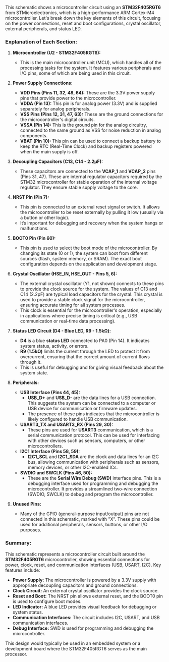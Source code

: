 This schematic shows a microcontroller circuit using an **STM32F405RGT6** from STMicroelectronics, which is a high-performance ARM Cortex-M4 microcontroller. Let's break down the key elements of this circuit, focusing on the power connections, reset and boot configurations, crystal oscillator, external peripherals, and status LED.

### Explanation of Each Section:

1. **Microcontroller (U2 - STM32F405RGT6):**
   - This is the main microcontroller unit (MCU), which handles all of the processing tasks for the system. It features various peripherals and I/O pins, some of which are being used in this circuit.

2. **Power Supply Connections:**
   - **VDD Pins (Pins 11, 32, 48, 64):** These are the 3.3V power supply pins that provide power to the microcontroller.
   - **VDDA (Pin 13):** This pin is for analog power (3.3V) and is supplied separately for analog peripherals.
   - **VSS Pins (Pins 12, 31, 47, 63):** These are the ground connections for the microcontroller's digital circuits.
   - **VSSA (Pin 14):** This is the ground pin for the analog circuitry, connected to the same ground as VSS for noise reduction in analog components.
   - **VBAT (Pin 10):** This pin can be used to connect a backup battery to keep the RTC (Real-Time Clock) and backup registers powered when the main supply is off.

3. **Decoupling Capacitors (C13, C14 - 2.2µF):**
   - These capacitors are connected to the **VCAP_1** and **VCAP_2** pins (Pins 31, 47). These are internal regulator capacitors required by the STM32 microcontroller for stable operation of the internal voltage regulator. They ensure stable supply voltage to the core.

4. **NRST Pin (Pin 7):**
   - This pin is connected to an external reset signal or switch. It allows the microcontroller to be reset externally by pulling it low (usually via a button or other logic).
   - It’s important for debugging and recovery when the system hangs or malfunctions.

5. **BOOT0 Pin (Pin 60):**
   - This pin is used to select the boot mode of the microcontroller. By changing its state (0 or 1), the system can boot from different sources (flash, system memory, or SRAM). The exact boot configuration depends on the application and development stage.

6. **Crystal Oscillator (HSE_IN, HSE_OUT - Pins 5, 6):**
   - The external crystal oscillator (Y1, not shown) connects to these pins to provide the clock source for the system. The values of C13 and C14 (2.2pF) are typical load capacitors for the crystal. This crystal is used to provide a stable clock signal for the microcontroller, ensuring accurate timing for all system processes.
   - This clock is essential for the microcontroller's operation, especially in applications where precise timing is critical (e.g., USB communication or real-time data processing).

7. **Status LED Circuit (D4 - Blue LED, R9 - 1.5kΩ):**
   - **D4** is a blue **status LED** connected to PA0 (Pin 14). It indicates system status, activity, or errors.
   - **R9 (1.5kΩ)** limits the current through the LED to protect it from overcurrent, ensuring that the correct amount of current flows through it.
   - This is useful for debugging and for giving visual feedback about the system state.

8. **Peripherals:**
   - **USB Interface (Pins 44, 45):**
     - **USB_D+** and **USB_D-** are the data lines for a USB connection. This suggests the system can be connected to a computer or USB device for communication or firmware updates.
     - The presence of these pins indicates that the microcontroller is likely configured to handle USB communication.
   - **USART3_TX and USART3_RX (Pins 29, 30):**
     - These pins are used for **USART3** communication, which is a serial communication protocol. This can be used for interfacing with other devices such as sensors, computers, or other microcontrollers.
   - **I2C1 Interface (Pins 58, 59):**
     - **I2C1_SCL** and **I2C1_SDA** are the clock and data lines for an I2C bus, allowing communication with peripherals such as sensors, memory devices, or other I2C-enabled ICs.
   - **SWDIO and SWCLK (Pins 46, 50):**
     - These are the **Serial Wire Debug (SWD)** interface pins. This is a debugging interface used for programming and debugging the microcontroller. It provides a streamlined two-wire connection (SWDIO, SWCLK) to debug and program the microcontroller.

9. **Unused Pins:**
   - Many of the GPIO (general-purpose input/output) pins are not connected in this schematic, marked with "X". These pins could be used for additional peripherals, sensors, buttons, or other I/O purposes.

### Summary:
This schematic represents a microcontroller circuit built around the **STM32F405RGT6** microcontroller, showing essential connections for power, clock, reset, and communication interfaces (USB, USART, I2C). Key features include:

- **Power Supply:** The microcontroller is powered by a 3.3V supply with appropriate decoupling capacitors and ground connections.
- **Clock Circuit:** An external crystal oscillator provides the clock source.
- **Reset and Boot:** The NRST pin allows external reset, and the BOOT0 pin is used to configure boot modes.
- **LED Indicator:** A blue LED provides visual feedback for debugging or system status.
- **Communication Interfaces:** The circuit includes I2C, USART, and USB communication interfaces.
- **Debug Interface:** SWD is used for programming and debugging the microcontroller.

This design would typically be used in an embedded system or a development board where the STM32F405RGT6 serves as the main processor.